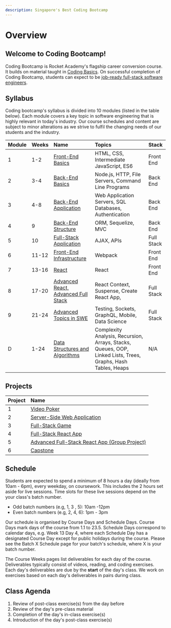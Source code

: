 ```yaml
---
description: Singapore's Best Coding Bootcamp
---
```


# Overview

## Welcome to Coding Bootcamp!

Coding Bootcamp is Rocket Academy's flagship career conversion course. It builds on material taught in [Coding Basics](https://basics.rocketacademy.co). On successful completion of Coding Bootcamp, students can expect to be [job-ready full-stack software engineers](https://inewsnetwork.net/wp-content/uploads/2019/01/5051722203_890e2dab19_b-811x900.jpg).

## Syllabus

Coding bootcamp's syllabus is divided into 10 modules \(listed in the table below\). Each module covers a key topic in software engineering that is highly relevant in today's industry. Our course schedules and content are subject to minor alterations as we strive to fulfil the changing needs of our students and the industry.

| Module | Weeks | Name | Topics | Stack |
| :--- | :--- | :--- | :--- | :--- |
| 1 | 1-2 | [Front-End Basics](1-frontend-basics/1.0-module-1-overview.md) | HTML, CSS, Intermediate JavaScript, ES6 | Front End |
| 2 | 3-4 | [Back-End Basics](2-backend-basics/2.0-module-2-overview.md) | Node.js, HTTP, File Servers, Command Line Programs | Back End |
| 3 | 4-8 | [Back-End Application](3-backend-applications/3.0-module-3-overview.md) | Web Application Servers, SQL Databases, Authentication | Back End |
| 4 | 9 | [Back-End Structure](4-backend-structure/4.0-module-4-overview.md) | ORM, Sequelize, MVC | Back End |
| 5 | 10 | [Full-Stack Application](4-backend-structure/4.0-module-4-overview.md) | AJAX, APIs | Full Stack |
| 6 | 11-12 | [Front-End Infrastructure](6-frontend-infrastructure/6.0-module-6-overview.md) | Webpack | Front End |
| 7 | 13-16 | [React](5-full-stack-applications/5.0-module-5-overview.md) | React | Front End |
| 8 | 17-20 | [Advanced React, Advanced Full Stack](6-frontend-infrastructure/6.0-module-6-overview.md) | React Context, Suspense, Create React App, | Full Stack |
| 9 | 21-24 | [Advanced Topics in SWE](7-react/7.0-module-7-overview.md) | Testing, Sockets, GraphQL, Mobile, Data Science | Full Stack |
| D | 1-24 | [Data Structures and Algorithms](data-structures-and-algorithms/d.0-dsa-overview.md) | Complexity Analysis, Recursion, Arrays, Stacks, Queues, OOP, Linked Lists, Trees, Graphs, Hash Tables, Heaps | N/A |

## Projects

| Project | Name |
| :--- | :--- |
| 1 | [Video Poker](projects/project-1-video-poker.md) |
| 2 | [Server-Side Web Application](projects/project-2-server-side-app.md) |
| 3 | [Full-Stack Game](projects/project-3-full-stack-game.md) |
| 4 | [Full-Stack React App](projects/project-4-full-stack-react-app.md) |
| 5 | [Advanced Full-Stack React App \(Group Project\)](projects/project-5-group-react-app.md) |
| 6 | [Capstone](projects/project-6-capstone.md) |

## Schedule

Students are expected to spend a minimum of 8 hours a day \(ideally from 10am - 6pm\), every weekday, on coursework. This includes the 2 hours set aside for live sessions. Time slots for these live sessions depend on the  your class's batch number. 

* Odd batch numbers \(e.g, 1, 3 , 5\): 10am -12pm
* Even batch numbers \(e.g, 2, 4, 6\): 1pm - 3pm

Our schedule is organised by Course Days and Schedule Days. Course Days mark days of the course from 1.1 to 23.5. Schedule Days correspond to calendar days, e.g. Week 13 Day 4, where each Schedule Day has a designated Course Day except for public holidays during the course. Please see the Batch X Schedule page for your batch's schedule, where X is your batch number.

The Course Weeks pages list deliverables for each day of the course. Deliverables typically consist of videos, reading, and coding exercises. Each day's deliverables are due by the **start** of the day's class. We work on exercises based on each day's deliverables in pairs during class.

## Class Agenda

1. Review of post-class exercise\(s\) from the day before
2. Review of the day's pre-class material
3. Completion of the day's in-class exercise\(s\)
4. Introduction of the day's post-class exercise\(s\)


